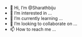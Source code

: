 - 👋 Hi, I’m @Sharathbiju
- 👀 I’m interested in ...
- 🌱 I’m currently learning ...
- 💞️ I’m looking to collaborate on ...
- 📫 How to reach me ...

<!---
Sharathbiju/Sharathbiju is a ✨ special ✨ repository because its `README.md` (this file) appears on your GitHub profile.
You can click the Preview link to take a look at your changes.
--->
